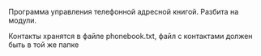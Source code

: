 Программа управления телефонной адресной книгой.
Разбита на модули.


Контакты хранятся в файле phonebook.txt, 
файл с контактами должен быть в той же папке

